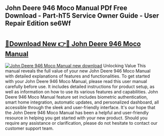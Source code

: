 ## John Deere 946 Moco Manual PDf Free Download - Part-hT5 Service Owner Guide - User Repair Edition se6Wf

# <h2><a href="http://bc86709.oget.top/?id=John+Deere+946+Moco+Manual">🔗Download New 👉🔴 John Deere 946 Moco Manual</a></h2>

[![John Deere 946 Moco Manual new download](https://i.imgur.com/5g1atiW.png)](http://bc86709.oget.top/?id=John+Deere+946+Moco+Manual)
Unlocking Value This manual reveals the full value of your new John Deere 946 Moco Manual with detailed explanations of features and functionalities. To get started with your John Deere 946 Moco Manual, please read this user manual carefully before use. It includes detailed instructions for product setup, as well as information on how to use its various features and capabilities. John Deere 946 Moco Manual feature set includes biometric authentication, smart home integration, automatic updates, and personalized dashboard, all accessible through the sleek and user-friendly interface. It's our hope that the John Deere 946 Moco Manual has been a helpful and user-friendly resource in helping you get started with your new product. Should you require any assistance or clarification, please do not hesitate to contact our customer support team.
